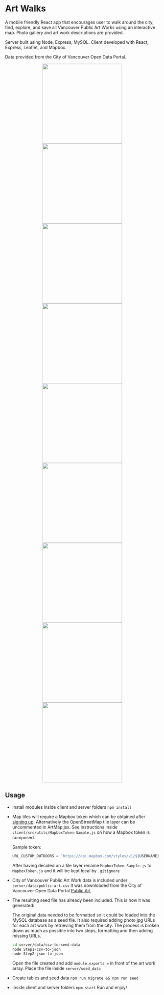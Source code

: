 # Art Walks

A mobile friendly React app that encourages user to walk around the city, find, explore, and save all Vancouver Public Art Works using an interactive map. Photo gallery and art work descriptions are provided.

Server built using Node, Express, MySQL. Client developed with React, Express, Leaflet, and Mapbox.

Data provided from the City of Vancouver Open Data Portal.

<p align="center" style="{display: block;}">
<img src="login.png" width="260"/><img src="map.png" width="260"/><img src="map-popup.png" width="260"/>
<img src="gallery.png" width="260"/><img src="gallery-expander.png" width="260"/><img src="saved.png" width="260"/>
<img src="details.png" width="260"><img src="profile.png" width="260"><img src="blank.png" width="260">
</p>

## Usage

- Install modules inside client and server folders `npm install`

- Map tiles will require a Mapbox token which can be obtained after [signing up](https://www.mapbox.com/). Alternatively the OpenStreetMap tile layer can be uncommented in ArtMap.jsx. See instructions inside `client/src/utils/MapboxToken-Sample.js` on how a Mapbox token is composed.

  Sample token:

  ```js
  URL_CUSTOM_OUTDOORS = `https://api.mapbox.com/styles/v1/${USERNAME}/${STYLE_OUTDOORS}/tiles/256/{z}/{x}/{y}@2x?access_token=${ACCESS_TOKEN}`;
  ```

  After having decided on a tile layer rename `MapboxToken-Sample.js` to `MapboxToken.js` and it will be kept local by `.gitignore`

- City of Vancouver Public Art Work data is included under `server/data/public-art.csv` It was downloaded from the City of Vancouver Open Data Portal [Public Art](https://opendata.vancouver.ca/explore/dataset/public-art/export/)

- The resulting seed file has already been included. This is how it was generated:

  The original data needed to be formatted so it could be loaded into the MySQL database as a seed file. It also required adding photo jpg URLs for each art work by retrieving them from the city. The process is broken down as much as possible into two steps, formatting and then adding missing URLs.

  ```sh
  cd server/data/csv-to-seed-data
  node Step1-csv-to-json
  node Step2-json-to-json
  ```

  Open the file created and add `module.exports =` in front of the art work array. Place the file inside `server/seed_data`

- Create tables and seed data `npm run migrate && npm run seed`

- Inside client and server folders `npm start` Run and enjoy!